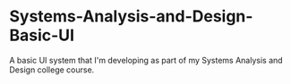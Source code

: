 # Systems-Analysis-and-Design-Basic-UI
 A basic UI system that I'm developing as part of my Systems Analysis and Design college course.
